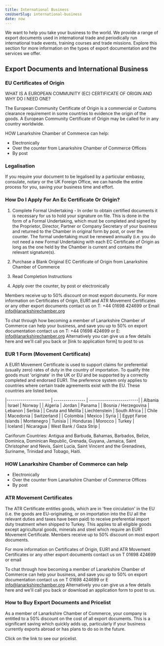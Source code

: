 ```yaml
---
title: International Business
cmsUserSlug: international-business
date: now
---
```


We want to help you take your business to the world. We provide a range of export documents used in international trade and periodically run international trade events, training courses and trade missions. Explore this section for more information on the types of export documentation and the services we offer.

## Export Documents and International Business

### EU Certificates of Origin

WHAT IS A EUROPEAN COMMUNITY (EC) CERTIFICATE OF ORIGIN AND WHY DO I NEED ONE?

The European Community Certificate of Origin is a commercial or Customs clearance requirement in some countries to evidence the origin of the goods. A European Community Certificate of Origin may be called for in any country worldwide.

HOW Lanarkshire Chamber of Commerce can help:

- Electronically
- Over the counter from Lanarkshire Chamber of Commerce Offices
- By post

### Legalisation

If you require your document to be legalised by a particular embassy, consulate, notary or the UK Foreign Office, we can handle the entire process for you, saving your business time and effort.

### How Do I Apply For An Ec Certificate Or Origin?

1. Complete Formal Undertaking - In order to obtain certified documents it is necessary for us to hold your signature on file. This is done in the form of a Formal Undertaking, which must be completed and signed by the Proprietor, Director, Partner or Company Secretary of your business and returned to the Chamber in original form by post, or over the counter. The formal undertaking must be renewed annually (i.e. you do not need a new Formal Undertaking with each EC Certificate of Origin as long as the one held by the Chamber is current and contains the relevant signature(s).

2. Purchase a Blank Original EC Certificate of Origin from Lanarkshire Chamber of Commerce

3. Read Completion Instructions

4. Apply over the counter, by post or electronically

Members receive up to 50% discount on most export documents. For more information on Certificates of Origin, EUR1 and ATR Movement Certificates or any other export documents contact us on T: +44 01698 424699 or Email info@lanarkshirechamber.org

To chat through how becoming a member of Lanarkshire Chamber of Commerce can help your business, and save you up to 50% on export documentation contact us on T: +44 01698 424699 or E: info@lanarkshirechamber.org Alternatively you can give us a few details here and we'll call you back or [link to application form] to post to us

### EUR 1 Form (Movement Certificate)

A EUR1 Movement Certificate is used to support claims for preferential (usually zero) rates of duty in the country of importation. To qualify thte goods must 'originate' in the UK or EU and be supported by a correctly completed and endorsed EUR1. The preference system only applies to countries where certain trade agreements exist with the EU. These countries are listed below.


|---------------------- | ---------------- | -------------------------|
| Albania               | Israel           | Norway                   |
| Algeria               | Jordan           | Panama                   |
| Bosnia / Herzegovina  | Lebanon          | Serbia                   |
| Ceuta and Melilla     | Liechtenstein    | South Africa             |
| Chile                 | Macedonia        | Switzerland              |
| Colombia              | Mexico           | Syria                    |
| Egypt Faroe Islands   | Montenegro       | Tunisia                  | 
| Honduras              | Morocco          | Turkey                   |  
| Iceland               | Nicaragua        | West Bank / Gaza Strip   |

Cariforum Countries: Antigua and Barbuda, Bahamas, Barbados, Belize, Dominica, Dominican Republic, Grenada, Guyana, Jamaica, Saint Christopher and Nevis, Saint Lucia, Saint Vincent and the Grenadines, Suriname, Trinidad and Tobago, Haiti.

### HOW Lanarkshire Chamber of Commerce can help

- Electronically
- Over the counter from Lanarkshire Chamber of Commerce Offices
- By post

### ATR Movement Certificates

The ATR Certificate entitles goods, which are in 'free circulation' in the EU (i.e. the goods are EU-originating, or on importation into the EU all the relevant duties and taxes have been paid) to receive preferential import duty treatment when shipped to Turkey. This applies to all eligible goods except agricultural goods, minerals and steel which require an EUR1 Movement Certificate.
Members receive up to 50% discount on most export documents.

For more information on Certificates of Origin, EUR1 and ATR Movement Certificates or any other export documents contact us on T 01698 424699 or email

To chat through how becoming a member of Lanarkshire Chamber of Commerce can help your business, and save you up to 50% on export documentation contact us on T 01698 424699 or E info@lanarkshirechamber.org Alternatively you can give us a few details here and we'll call you back or download an application form to post to us.

### How to Buy Export Documents and Pricelist

As a member of Lanarkshire Chamber of Commerce, your company is entitled to a 50% discount on the cost of all export documents. This is a significant saving which quickly adds up, particularly if your business currently exports abroad or has plans to do so in the future.

Click on the link to see our pricelist.